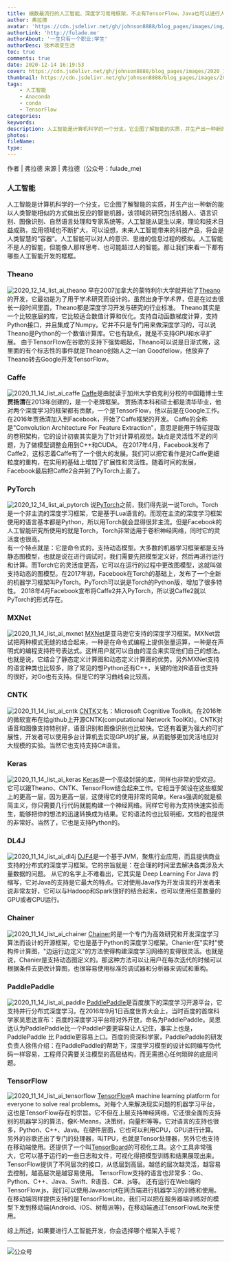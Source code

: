 ```yaml
---
title: 细数最流行的人工智能、深度学习常用框架，不止有TensorFlow，Java也可以进行人工智能开发
author: 弗拉德
avatar: 'https://cdn.jsdelivr.net/gh/johnson8888/blog_pages/images/img/avatar.jpg'
authorLink: 'http://fulade.me'
authorAbout: '一生只有一个职业:学生'
authorDesc: 技术改变生活
toc: true
comments: true
date: 2020-12-14 16:19:53
cover: https://cdn.jsdelivr.net/gh/johnson8888/blog_pages/images/2020_10_10_python_artificial_intelligence.png
thumbnail: https://cdn.jsdelivr.net/gh/johnson8888/blog_pages/images/2020_10_10_python_artificial_intelligence.png
tags: 
    - 人工智能
    - Anaconda
    - conda
    - TensorFlow
categories:
keywords:
description: 人工智能是计算机科学的一个分支，它企图了解智能的实质，并生产出一种新的能以人类智能相似的方式做出反应的智能机器，该领域的研究包括机器人、语言识别、图像识别、自然语言处理和专家系统等。
photos:
fileName:
type:
---
```


作者 | 弗拉德
来源 | 弗拉德（公众号：fulade_me)

###  人工智能
人工智能是计算机科学的一个分支，它企图了解智能的实质，并生产出一种新的能以人类智能相似的方式做出反应的智能机器，该领域的研究包括机器人、语言识别、图像识别、自然语言处理和专家系统等。人工智能从诞生以来，理论和技术日益成熟，应用领域也不断扩大，可以设想，未来人工智能带来的科技产品，将会是人类智慧的“容器”。人工智能可以对人的意识、思维的信息过程的模拟。人工智能不是人的智能，但能像人那样思考、也可能超过人的智能。那让我们来看一下都有哪些人工智能开发的框框。


### Theano
![2020_12_14_list_ai_theano](https://cdn.jsdelivr.net/gh/johnson8888/blog_pages/images/2020_12_14_list_ai_theano.jpg)
早在2007加拿大的蒙特利尔大学就开始了[Theano](https://github.com/Theano/Theano)的开发，它最初是为了用于学术研究而设计的。虽然出身于学术界，但是在过去很长一段时间里面，Theano都是深度学习开发与研究的行业标准。
Theano其实是一个比较底层的库，它比较适合数值计算和优化。支持自动函数梯度计算，支持Python接口，并且集成了Numpy。它并不只是专门用来做深度学习的，可以说Theano是Python的一个数值计算库。它也有缺点，就是不支持GPU和水平扩展。
由于TensorFlow在谷歌的支持下强势崛起，Theano可以说是日渐式微，这里面的有个标志性的事件就是Theano创始人之一Ian Goodfellow，他放弃了Theano转去Google开发TensorFlow。


### Caffe
![2020_11_14_list_ai_caffe](https://cdn.jsdelivr.net/gh/johnson8888/blog_pages/images/2020_11_14_list_ai_caffe.png)
[Caffe](https://github.com/facebookarchive/caffe2)是由就读于加州大学伯克利分校的中国籍博士生**贾扬清**在2013年创建的，是一个老牌框架。
贾扬清本科和硕士都是清华毕业，他对两个深度学习的框架都有贡献，一个是TensorFlow，他以前是在Google工作。在2016年贾扬清加入到Facebook，开始了Caffe框架的开发。
Caffe的全称是"Convolution Architecture For Feature Extraction"，意思是能用于特征提取的卷积架构，它的设计初衷其实是为了针对计算机视觉。缺点是灵活性不足的问题，为了做模型调整会用到C++和CUDA。
在2017年4月，Facebook发布了Caffe2，这标志着Caffe有了一个很大的发展。我们可以把它看作是对Caffe更细粒度的重构，在实用的基础上增加了扩展性和灵活性。随着时间的发展，Facebook最后把Caffe2合并到了PyTorch上面了。

### PyTorch 
![2020_12_14_list_ai_pytorch](https://cdn.jsdelivr.net/gh/johnson8888/blog_pages/images/2020_12_14_list_ai_pytorch.png)
说[PyTorch](https://pytorch.org/)之前，我们得先说一说Torch。Torch是一个非主流的深度学习框架，它是基于Lua语言的。而现在主流的深度学习框架使用的语言基本都是Python，所以用Torch就会显得很非主流。但是Facebook的人工智能研究所使用的就是Torch，Torch非常适用于卷积神经网络，同时它的灵活度也很高。  
有一个特点就是：它是命令式的，支持动态模型。大多数的机器学习框架都是支持静态图模型，也就是说在进行调试时，我们需要先把模型定义好，然后再进行运行和计算。而Torch它的灵活度更高，它可以在运行的过程中更改图模型，这就叫做支持动态的图模型。在2017年初，Facebook在Torch的基础上，发布了一个全新的机器学习框架叫PyTorch。PyTorch可以说是Torch的Python版，增加了很多特性。
2018年4月Facebook宣布将Caffe2并入PyTorch，所以说Caffe2就以PyTorch的形式存在。

### MXNet 
![2020_11_14_list_ai_mxnet](https://cdn.jsdelivr.net/gh/johnson8888/blog_pages/images/2020_11_14_list_ai_mxnet.png)
[MXNet](https://mxnet.apache.org/versions/1.7.0/)是亚马逊它支持的深度学习框架。MXNet尝试把两种模式无缝的结合起来，一种是在命令式编程上提供张量运算，一种是在声明式的编程支持符号表达式。这样用户就可以自由的混合来实现他们自己的想法。也就是说，它结合了静态定义计算图和动态定义计算图的优势。另外MXNet支持的语言种类也比较多，除了常见的想Python还有C++，关键的他对R语音也支持的很好，对Go也有支持。但是它的学习曲线会比较高。

### CNTK
![2020_11_14_list_ai_cntk](https://cdn.jsdelivr.net/gh/johnson8888/blog_pages/images/2020_11_14_list_ai_cntk.png)
[CNTK](https://github.com/microsoft/CNTK)又名：Microsoft Cognitive Toolkit。在2016年的微软宣布在给github上开源CNTK(computational Network ToolKit)。CNTK对语音和图像支持特别好，语音识别和图像识别也比较快。它还有着更为强大的可扩展性，开发者可以使用多台计算机去实现GPU的扩展，从而能够更加灵活地应对大规模的实验。当然它也支持支持C#语言。

### Keras 
![2020_11_14_list_ai_keras](https://cdn.jsdelivr.net/gh/johnson8888/blog_pages/images/2020_11_14_list_ai_keras.png)
[Keras](https://keras.io/)是一个高级封装的库，同样也非常的受欢迎。它可以跟Theano、CNTK、TensorFlow结合起来工作。它相当于架设在这些框架上的更高一层，因为更高一层，这使得它的使用非常的简单。Keras强调的就是极简主义，你只需要几行代码就能构建一个神经网络。同样它号称为支持快速实验而生，能够把你的想法的迅速转换成为结果。它的语法的也比较明细，文档的也提供的非常好。当然了，它也是支持Python的。

### DL4J
![2020_11_14_list_ai_dl4j](https://cdn.jsdelivr.net/gh/johnson8888/blog_pages/images/2020_11_14_list_ai_dl4j.png)
[DJF4](https://github.com/deeplearning4j)是一个基于JVM，聚焦行业应用，而且提供商业支持的分布式的深度学习框架。它的宗旨就是：在合理的时间里去解决各类涉及大量数据的问题。
从它的名字上不难看出，它其实是 Deep Learning For Java 的缩写，它对Java的支持是它最大的特点。它对使用Java作为开发语言的开发者来说非常友好，它可以与Hadoop和Spark很好的结合起来，也可以使用任意数量的GPU或者CPU运行。

### Chainer 
![2020_11_14_list_ai_chainer](https://cdn.jsdelivr.net/gh/johnson8888/blog_pages/images/2020_11_14_list_ai_chainer.png)
[Chainer](https://chainer.org/)的是一个专门为高效研究和开发深度学习算法而设计的开源框架，它也是基于Python的深度学习框架。Chanier在"实时"使构件计算图，"边运行边定义"的方法使得构建深度学习网络的变得很灵活。也就是说，Chanier是支持动态图定义的。那这种方法可以让用户在每次迭代的时候可以根据条件去更改计算图，也很容易使用标准的调试器和分析器来调试和重构。

### PaddlePaddle
![2020_11_14_list_ai_paddle](https://cdn.jsdelivr.net/gh/johnson8888/blog_pages/images/2020_11_14_list_ai_paddle.jpg)
[PaddlePaddle](https://www.paddlepaddle.org.cn/)是百度旗下的深度学习开源平台，它支持并行分布式深度学习。在2016年9月1日百度世界大会上，当时百度的首席科学家吴恩达宣布：百度的深度学习平台将对外开放，命名为PaddlePaddle。吴恩达认为PaddlePaddle比一个PaddleP要更容易让人记住，事实上也是，PaddlePaddle 比 Paddle更容易上口。百度的资深科学家，PaddlePaddle的研发负责人徐伟介绍：在PaddlePaddle的帮助下，深度学习模型的设计如同编写伪代码一样容易，工程师只需要关注模型的高层结构，而无需担心任何琐碎的底层问题。

### TensorFlow
![2020_11_14_list_ai_tensorflow](https://cdn.jsdelivr.net/gh/johnson8888/blog_pages/images/2020_11_14_list_ai_tensorflow.jpg)
[TensorFlow](https://github.com/tensorflow/tensorflow)A machine learning platform for everyone to solve real problems。对每个人来解决现实问题的机器学习平台，这也是TensorFlow存在的宗旨。它不但在上层支持神经网络，它还很全面的支持别的机器学习的算法，像K-Means，决策树，向量积等等。它对语言的支持也很多，Python、C++、Java。在硬件层面，它也可以利用CPU，GPU进行计算。
另外的谷歌还出了专门的处理器，叫TPU，也就是Tensor处理器，另外它也支持在移动端使用。还提供了一个叫[TensorBoard](https://www.tensorflow.org/tensorboard?hl=zh-cn)的可视化工具。这个工具非常强大，它可以基于运行的一些日志和文件，可视化得把模型训练和结果展现出来。  
TensorFlow提供了不同层次的接口，从低层到高层。越低的层次越灵活，越容易去控制，越高层次是越容易使用。
TensorFlow支持的语言也非常多：Go、Python、C++、Java、Swift、R语音、C#、js等。
还有运行在Web端的TensorFlow.js，我们可以使用Javascript在网页端进行机器学习的训练和使用。在移动端同样提供支持的是TensorFlowLite，我们可以把在服务器端训练好的模型下发到移动端(Android、iOS、树莓派等)，在移动端通过TensorFlowLite来使用。

综上所述，如果要进行人工智能开发，你会选择哪个框架入手呢？ 
***
![公众号](https://cdn.jsdelivr.net/gh/johnson8888/blog_pages/images/page_footer.jpg)




